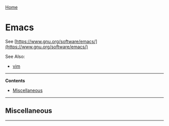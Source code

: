 [Home](Readme.md)
# Emacs

See [https://www.gnu.org/software/emacs/](https://www.gnu.org/software/emacs/)

See Also:

- [vim](Vim.md)

---

**Contents**

- [Miscellaneous](Emacs.md#miscellaneous)

---

## Miscellaneous

---
